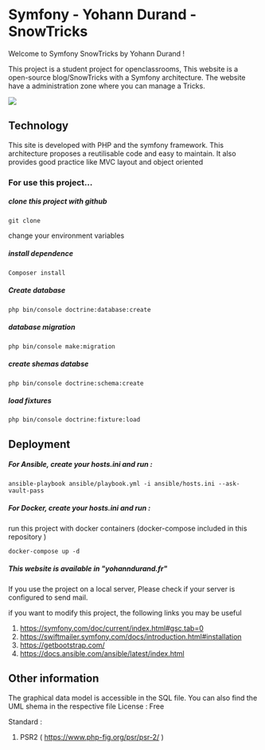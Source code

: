 # Symfony - Yohann Durand - SnowTricks

Welcome to Symfony SnowTricks by Yohann Durand !

This project is a student project for openclassrooms,
This website is a open-source blog/SnowTricks with a Symfony architecture.
The website have a administration zone where you can manage a Tricks.

<a href="https://codeclimate.com/github/Yohann76/SnowTricks/maintainability"><img src="https://api.codeclimate.com/v1/badges/8bd6079c9cf3a62a6c86/maintainability" /></a>
## Technology 

This site is developed with PHP and the symfony framework. 
This architecture proposes a reutilisable code and easy to maintain. It also provides good practice like MVC layout and object oriented

### For use this project...

##### clone this project with github
```
git clone
```

change your environment variables
##### install dependence
```
Composer install
```
##### Create database
```
php bin/console doctrine:database:create
```
##### database migration
```
php bin/console make:migration
```
##### create shemas databse
```
php bin/console doctrine:schema:create
```
##### load fixtures
```
php bin/console doctrine:fixture:load
```
## Deployment

##### For Ansible, create your hosts.ini and run :
```
ansible-playbook ansible/playbook.yml -i ansible/hosts.ini --ask-vault-pass
```
##### For Docker, create your hosts.ini and run :
run this project with docker containers (docker-compose included in this repository )
```
docker-compose up -d
```
##### This website is available in "yohanndurand.fr" 


If you use the project on a local server, 
Please check if your server is configured to send mail.

if you want to modify this project,
the following links you may be useful

1. https://symfony.com/doc/current/index.html#gsc.tab=0
2. https://swiftmailer.symfony.com/docs/introduction.html#installation
3. https://getbootstrap.com/
4. https://docs.ansible.com/ansible/latest/index.html

## Other information 

The graphical data model is accessible in the SQL file. You can also find the UML shema in the respective file
License : Free

Standard :

1. PSR2 ( https://www.php-fig.org/psr/psr-2/ )






